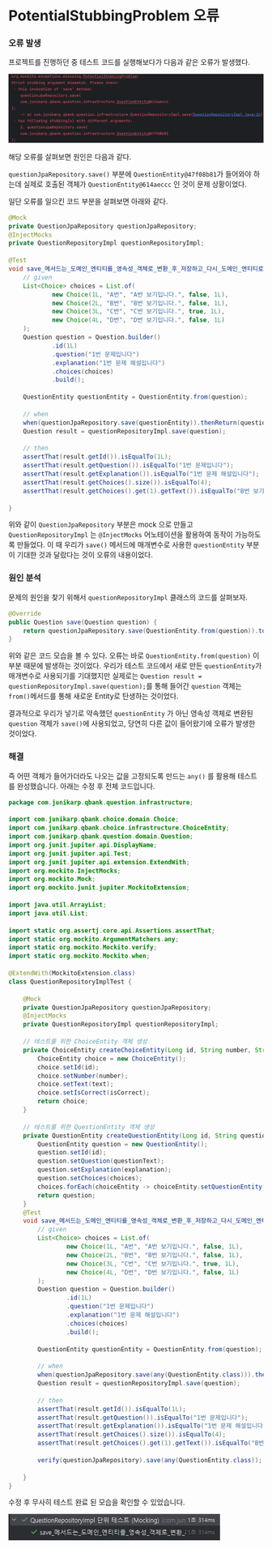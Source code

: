# PotentialStubbingProblem 오류

### 오류 발생
프로젝트를 진행하던 중 테스트 코드를 실행해보다가 다음과 같은 오류가 발생했다.

![img.png](img/PotentialStubbingProblem.png)

해당 오류를 살펴보면 원인은 다음과 같다.

`questionJpaRepository.save()` 부분에 `QuestionEntity@47f08b81`가 들어와야 하는데 
실제로 호출된 객체가 `QuestionEntity@614aeccc` 인 것이 문제 상황이었다.

일단 오류를 일으킨 코드 부분을 살펴보면 아래와 같다.

```java
@Mock
private QuestionJpaRepository questionJpaRepository;
@InjectMocks
private QuestionRepositoryImpl questionRepositoryImpl;

@Test
void save_메서드는_도메인_엔티티를_영속성_객체로_변환_후_저장하고_다시_도메인_엔티티로_변환하여_반환한다() {
    // given
    List<Choice> choices = List.of(
            new Choice(1L, "A번", "A번 보기입니다.", false, 1L),
            new Choice(2L, "B번", "B번 보기입니다.", false, 1L),
            new Choice(3L, "C번", "C번 보기입니다.", true, 1L),
            new Choice(4L, "D번", "D번 보기입니다.", false, 1L)
    );
    Question question = Question.builder()
            .id(1L)
            .question("1번 문제입니다")
            .explanation("1번 문제 해설입니다")
            .choices(choices)
            .build();

    QuestionEntity questionEntity = QuestionEntity.from(question);

    // when
    when(questionJpaRepository.save(questionEntity)).thenReturn(questionEntity);
    Question result = questionRepositoryImpl.save(question);

    // then
    assertThat(result.getId()).isEqualTo(1L);
    assertThat(result.getQuestion()).isEqualTo("1번 문제입니다");
    assertThat(result.getExplanation()).isEqualTo("1번 문제 해설입니다");
    assertThat(result.getChoices().size()).isEqualTo(4);
    assertThat(result.getChoices().get(1).getText()).isEqualTo("B번 보기입니다.");

}
```
위와 같이 `QuestionJpaRepository` 부분은 mock 으로 만들고 `QuestionRepositoryImpl` 는 `@InjectMocks` 어노테이션을 활용하여
동작이 가능하도록 만들었다. 이 때 우리가 `save()` 메서드에 매개변수로 사용한 `questionEntity` 부분이 기대한 것과 달랐다는 것이 오류의 내용이었다.


### 원인 분석

문제의 원인을 찾기 위해서 `questionRepositoryImpl` 클래스의 코드를 살펴보자.

```java
@Override
public Question save(Question question) {
    return questionJpaRepository.save(QuestionEntity.from(question)).to();
}
```

위와 같은 코드 모습을 볼 수 있다. 오류는 바로 `QuestionEntity.from(question)` 이 부분 때문에 발생하는 것이었다.
우리가 테스트 코드에서 새로 만든 `questionEntity`가 매개변수로 사용되기를 기대했지만 실제로는 `Question result = questionRepositoryImpl.save(question);`를
통해 들어간 `question` 객체는 `from()`메서드를 통해 새로운 Entity로 탄생하는 것이었다. 

결과적으로 우리가 넣기로 약속했던 `questionEntity` 가 아닌 영속성 객체로 변환된 `question` 객체가 `save()`에 사용되었고, 당연히 다른 값이 들어왔기에 오류가 발생한 것이었다.

### 해결
즉 어떤 객체가 들어가더라도 나오는 값을 고정되도록 만드는 `any()` 를 활용해 테스트를 완성했습니다. 아래는 수정 후 전체 코드입니다.

```java
package com.junikarp.qbank.question.infrastructure;

import com.junikarp.qbank.choice.domain.Choice;
import com.junikarp.qbank.choice.infrastructure.ChoiceEntity;
import com.junikarp.qbank.question.domain.Question;
import org.junit.jupiter.api.DisplayName;
import org.junit.jupiter.api.Test;
import org.junit.jupiter.api.extension.ExtendWith;
import org.mockito.InjectMocks;
import org.mockito.Mock;
import org.mockito.junit.jupiter.MockitoExtension;

import java.util.ArrayList;
import java.util.List;

import static org.assertj.core.api.Assertions.assertThat;
import static org.mockito.ArgumentMatchers.any;
import static org.mockito.Mockito.verify;
import static org.mockito.Mockito.when;

@ExtendWith(MockitoExtension.class)
class QuestionRepositoryImplTest {

    @Mock
    private QuestionJpaRepository questionJpaRepository;
    @InjectMocks
    private QuestionRepositoryImpl questionRepositoryImpl;

    // 테스트를 위한 ChoiceEntity 객체 생성
    private ChoiceEntity createChoiceEntity(Long id, String number, String text, Boolean isCorrect) {
        ChoiceEntity choice = new ChoiceEntity();
        choice.setId(id);
        choice.setNumber(number);
        choice.setText(text);
        choice.setIsCorrect(isCorrect);
        return choice;
    }

    // 테스트를 위한 QuestionEntity 객체 생성
    private QuestionEntity createQuestionEntity(Long id, String questionText, String explanation, List<ChoiceEntity> choices) {
        QuestionEntity question = new QuestionEntity();
        question.setId(id);
        question.setQuestion(questionText);
        question.setExplanation(explanation);
        question.setChoices(choices);
        choices.forEach(choiceEntity -> choiceEntity.setQuestionEntity(question));
        return question;
    }
    @Test
    void save_메서드는_도메인_엔티티를_영속성_객체로_변환_후_저장하고_다시_도메인_엔티티로_변환하여_반환한다() {
        // given
        List<Choice> choices = List.of(
                new Choice(1L, "A번", "A번 보기입니다.", false, 1L),
                new Choice(2L, "B번", "B번 보기입니다.", false, 1L),
                new Choice(3L, "C번", "C번 보기입니다.", true, 1L),
                new Choice(4L, "D번", "D번 보기입니다.", false, 1L)
        );
        Question question = Question.builder()
                .id(1L)
                .question("1번 문제입니다")
                .explanation("1번 문제 해설입니다")
                .choices(choices)
                .build();

        QuestionEntity questionEntity = QuestionEntity.from(question);

        // when
        when(questionJpaRepository.save(any(QuestionEntity.class))).thenReturn(questionEntity);
        Question result = questionRepositoryImpl.save(question);

        // then
        assertThat(result.getId()).isEqualTo(1L);
        assertThat(result.getQuestion()).isEqualTo("1번 문제입니다");
        assertThat(result.getExplanation()).isEqualTo("1번 문제 해설입니다");
        assertThat(result.getChoices().size()).isEqualTo(4);
        assertThat(result.getChoices().get(1).getText()).isEqualTo("B번 보기입니다.");

        verify(questionJpaRepository).save(any(QuestionEntity.class));

    }
}
```

수정 후 무사히 테스트 완료 된 모습을 확인할 수 있었습니다.

![img.png](img/PotentialStubbingProblem_result.png)




